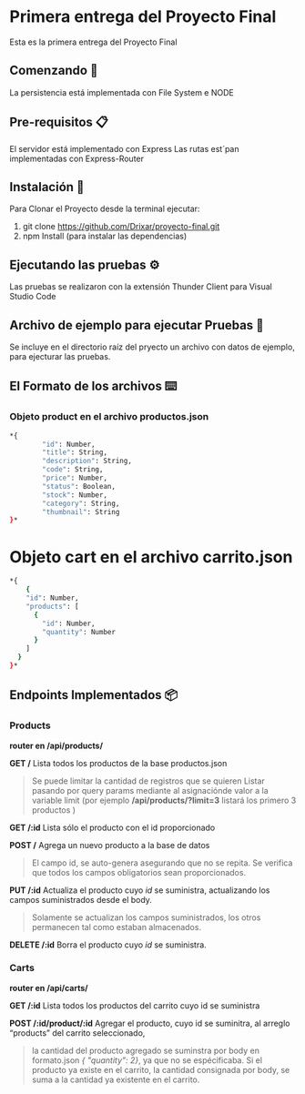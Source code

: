 # Primera entrega del Proyecto Final

Esta es la primera entrega del Proyecto Final

## Comenzando 🚀

La persistencia está implementada con File System e NODE

## Pre-requisitos 📋

El servidor está implementado con Express 
Las rutas est´pan implementadas con Express-Router

## Instalación 🔧

Para Clonar el Proyecto desde la terminal ejecutar:
1) git clone https://github.com/Drixar/proyecto-final.git
2) npm Install (para instalar las dependencias)

## Ejecutando las pruebas ⚙️

Las pruebas se realizaron con la extensión Thunder Client para Visual Studio Code

## Archivo de ejemplo para ejecutar Pruebas 🔩

Se incluye en el directorio raíz del pryecto un archivo con datos de ejemplo, para ejecturar las pruebas.

## El Formato de los archivos ⌨️

### Objeto product en el archivo productos.json

```sh
*{
		"id": Number,
		"title": String,
		"description": String,
		"code": String,
		"price": Number,
		"status": Boolean,
		"stock": Number,
		"category": String,
		"thumbnail": String
}*
```

# Objeto cart en el archivo carrito.json

```sh
*{
    {
    "id": Number,
    "products": [
      {
        "id": Number,
        "quantity": Number
      }
    ]
  }
}*
```

## Endpoints Implementados 📦

### Products  
**router en /api/products/**

**GET /** Lista todos los productos de la base productos.json
> Se puede limitar la cantidad de registros que se quieren Listar pasando por query params mediante al asignaciónde valor a la variable limit (por ejemplo **/api/products/?limit=3** listará los primero 3 productos )

**GET /:id**  Lista sólo el producto con el id proporcionado

**POST /**    Agrega un nuevo producto a la base de datos
> El campo id, se auto-genera asegurando que no se repita.
> Se verifica que todos los campos obligatorios sean proporcionados.

**PUT /:id**  Actualiza el producto cuyo *id* se suministra, actualizando los campos suministrados desde el body.
>Solamente se actualizan los campos suministrados, los otros permanecen tal como estaban almacenados.

**DELETE /:id** Borra el producto cuyo *id* se suministra.

### Carts  
**router en /api/carts/**

**GET /:id** Lista todos los productos del carrito cuyo id se suministra

**POST /:id/product/:id** Agregar el producto, cuyo id se suminitra, al arreglo “products” del carrito seleccionado,
> la cantidad del producto agregado se suminstra por body en formato.json *{ "quantity": 2}*, ya que no se espécificaba.
> Si el producto ya existe en el carrito, la cantidad consignada por body, se suma a la cantidad ya existente en el carrito.

